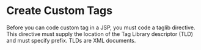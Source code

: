 # Create Custom Tags

Before you can code custom tag in a JSP, you must code a taglib directive. This directive must supply the location of the Tag Library descriptor (TLD) and must specify prefix. TLDs are XML documents.
